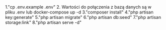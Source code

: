 1."cp .env.example .env"
2. Wartości do połączenia z bazą danych są w pliku .env lub docker-compose up -d
3."composer install"
4."php artisan key:generate"
5."php artisan migrate"
6."php artisan db:seed"
7."php artisan storage:link"
8."php artisan serve -d"
